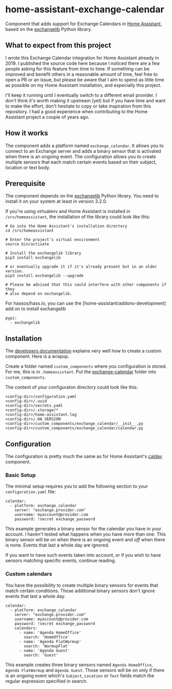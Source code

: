 # home-assistant-exchange-calendar

Component that adds support for Exchange Calendars in [Home Assistant], based
on the [exchangelib] Python library.

## What to expect from this project

I wrote this Exchange Calendar integration for Home Assistant already in 2019. I published the
source code here because I noticed there are a few people asking for this feature from time to
time. If something can be improved and benefit others in a reasonable amount of time, feel free to
open a PR or an issue, but please be aware that I aim to spend as little time as possible on my
Home Assistant installation, and especially this project.

I'll keep it running until I eventually switch to a different email provider. I don't think it's
worth making it upstream (yet) but if you have time and want to make the effort, don't hesitate to
copy or take inspiration from this repository. I had a good experience when contributing to the
Home Assistant project a couple of years ago.

## How it works

The component adds a platform named `exchange_calendar`. It allows you to connect to an Exchange
server and adds a binary sensor that is activated when there is an ongoing event. The configuration
allows you to create multiple sensors that each match certain events based on their subject,
location or text body.

## Prerequisite

The component depends on the [exchangelib] Python library. You need to install it on your system at
least in version 3.2.0.

If you're using virtualenv and Home Assistant is installed in `/srv/homeassistant`, the
installation of the library could look like this:

```
# Go into the Home Assistant's installation directory
cd /srv/homeassistant

# Enter the project's virtual environment
source bin/activate

# Install the exchangelib library
pip3 install exchangelib

# or eventually upgrade it if it's already present but in an older version.
pip3 install exchangelib --upgrade

# Please be advised that this could interfere with other components if they
# also depend on exchangelib.
```

For hassos/hass.io, you can use the [home-assistant/addons-development] add on to install exchangelib
```
pypi:
  - exchangelib
```

## Installation

The [developers documentation] explains very well how to create a custom component. Here is a
wrapup.

Create a folder named `custom_components` where you configuration is stored. For me, this is in
`.homeassistant`. Put the [exchange-calendar](./exchange-calendar) folder into `custom_components`.

The content of your configuraton directory could look like this:
```
<config-dir>/configuration.yaml
<config-dir>/.uuid
<config-dir>/secrets.yaml
<config-dir>/.storage/*
<config-dir>/home-assistant.log
<config-dir>/.HA_VERSION
<config-dir>/custom_components/exchange_calendar/__init__.py
<config-dir>/custom_components/exchange_calendar/calendar.py
```

## Configuration

The configuration is pretty much the same as for Home Assistant's [caldav] component.

### Basic Setup

The minimal setup requires you to add the following section to your
`configuration.yaml` file:
```
calendar:
  - platform: exchange_calendar
    server: "exchange.provider.com"
    username: myaccount@provider.com
    password: !secret exchange_password
```

This example generates a binary sensor for the calendar you have in your account. I haven't tested
what happens when you have more than one. This binary sensor will be *on* when there is an ongoing
event and *off* when there is none. Events that last a whole day are ignored. 

If you want to have such events taken into account, or if you wish to have sensors matching
specific events, continue reading.

### Custom calendars

You have the possibility to create multiple binary sensors for events that match certain
conditions. Those additional binary sensors don't ignore events that last a whole day.

```
calendar:
  - platform: exchange_calendar
    server: "exchange.provider.com"
    username: myaccount@provider.com
    password: !secret exchange_password
    calendars:
      - name: 'Agenda HomeOffice'
        search: 'HomeOffice'
      - name: 'Agenda FlatWarmup'
        search: 'WarmupFlat'
      - name: 'Agenda Guest'
        search: 'Guest'
```

This example creates three binary sensors named `Agenda HomeOffice`, `Agenda FlatWarmup` and
`Agenda Guest`. Those sensors will be *on* only if there is an ongoing event which's `Subject`,
`Location` or `Text` fields match the regular expression specified in search.

[caldav]: https://www.home-assistant.io/integrations/caldav/
[exchangelib]: https://pypi.org/project/exchangelib/
[Home Assistant]: https://www.home-assistant.io/
[virtualenv]: https://pypi.org/project/virtualenv/
[developers documentation]: https://developers.home-assistant.io/docs/creating_component_index/
